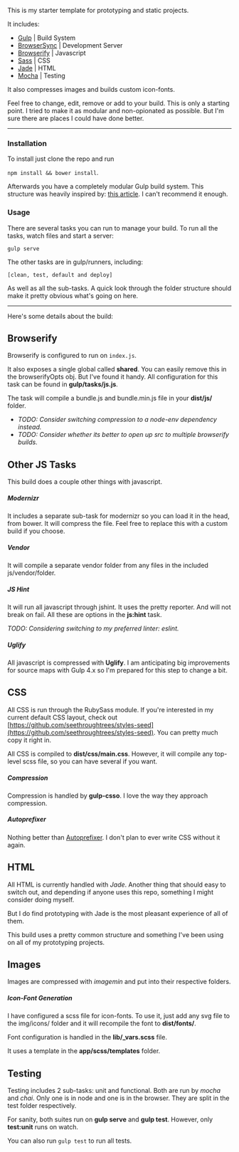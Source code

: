 This is my starter template for prototyping and static projects.

It includes:

- [Gulp](http://gulpjs.com/) | Build System
- [BrowserSync](http://www.browsersync.io/) | Development Server
- [Browserify](http://browserify.org/) | Javascript
- [Sass](http://sass-lang.com/) | CSS
- [Jade](http://jade-lang.com/) | HTML
- [Mocha](http://visionmedia.github.io/mocha/) | Testing

It also compresses images and builds custom icon-fonts.

Feel free to change, edit, remove or add to your build.  This is only a starting
point.  I tried to make it as modular and non-opionated as possible.  But I'm
sure there are places I could have done better.

***********************


### Installation

To install just clone the repo and run

```npm install && bower install```.

Afterwards you have a completely modular Gulp build system.  This structure
was heavily inspired by: [this article](http://viget.com/extend/gulp-browserify-starter-faq).
I can't recommend it enough.


### Usage

There are several tasks you can run to manage your build.  To run all the tasks,
watch files and start a server:

```gulp serve```

The other tasks are in gulp/runners, including:

```[clean, test, default and deploy]```

As well as all the sub-tasks.  A quick look through the folder structure should
make it pretty obvious what's going on here.


*********************


Here's some details about the build:


## Browserify

Browserify is configured to run on ```index.js```.

It also exposes a single global called **shared**.  You can easily remove this
in the browserifyOpts obj.  But I've found it handy.  All configuration for this
task can be found in **gulp/tasks/js.js**.

The task will compile a bundle.js and bundle.min.js file in your **dist/js/** folder.

- *TODO:  Consider switching compression to a node-env dependency instead.*
- *TODO:  Consider whether its better to open up src to multiple browserify builds.*


## Other JS Tasks

This build does a couple other things with javascript.

##### Modernizr

It includes a separate sub-task for modernizr so you can load it in the head,
from bower.  It will compress the file.  Feel free to replace this with a custom
build if you choose.

##### Vendor

It will compile a separate vendor folder from any files in the included
js/vendor/folder.

##### JS Hint

It will run all javascript through jshint.  It uses the pretty reporter.  And
will not break on fail.  All these are options in the **js:hint** task.

*TODO: Considering switching to my preferred linter: eslint.*

##### Uglify

All javascript is compressed with **Uglify**.  I am anticipating big improvements
for source maps with Gulp 4.x so I'm prepared for this step to change a bit.


## CSS

All CSS is run through the RubySass module.  If you're interested in my current
default CSS layout, check out [https://github.com/seethroughtrees/styles-seed](https://github.com/seethroughtrees/styles-seed).
You can pretty much copy it right in.

All CSS is compiled to **dist/css/main.css**.  However, it will compile any top-level
scss file, so you can have several if you want.

##### Compression

Compression is handled by **gulp-csso**.  I love the way they approach compression.

##### Autoprefixer

Nothing better than [Autoprefixer](https://github.com/ai/autoprefixer).
I don't plan to ever write CSS without it again.


## HTML

All HTML is currently handled with *Jade*.  Another thing that should easy to switch
out, and depending if anyone uses this repo, something I might consider doing myself.

But I do find prototyping with Jade is the most pleasant experience of all of them.

This build uses a pretty common structure and something I've been using on all
of my prototyping projects.


## Images

Images are compressed with *imagemin* and put into their respective folders.

##### Icon-Font Generation

I have configured a scss file for icon-fonts.  To use it, just add any svg file
to the img/icons/ folder and it will recompile the font to **dist/fonts/**.

Font configuration is handled in the **lib/_vars.scss** file.

It uses a template in the **app/scss/templates** folder.


## Testing

Testing includes 2 sub-tasks:  unit and functional.  Both are run by *mocha*
and *chai*.  Only one is in node and one is in the browser.  They are split in the
test folder respectively.

For sanity, both suites run on **gulp serve** and **gulp test**.  However, only
**test:unit** runs on watch.

You can also run ```gulp test``` to run all tests.
